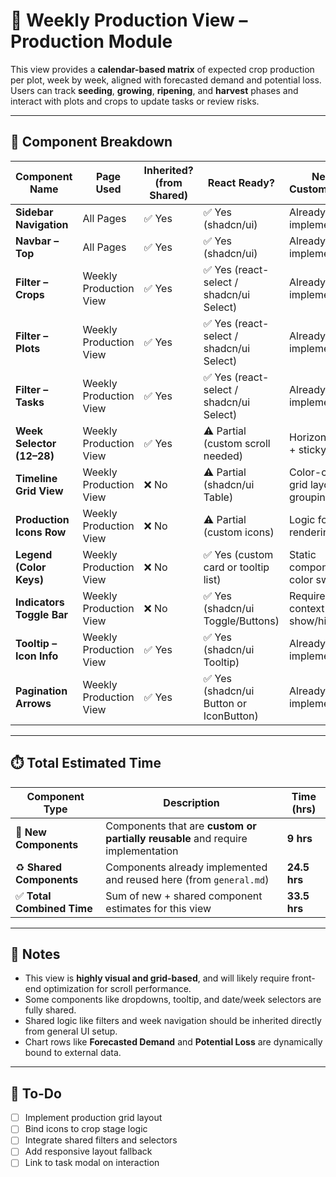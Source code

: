 # 🌾 Weekly Production View – Production Module

This view provides a **calendar-based matrix** of expected crop production per plot, week by week, aligned with forecasted demand and potential loss.  
Users can track **seeding**, **growing**, **ripening**, and **harvest** phases and interact with plots and crops to update tasks or review risks.

---

## 🧩 Component Breakdown

| Component Name            | Page Used              | Inherited? (from Shared) | React Ready?                            | Needs Customization?                  | Est. Time (hrs) | Priority | Status        |
| ------------------------- | ---------------------- | ------------------------ | --------------------------------------- | ------------------------------------- | --------------- | -------- | ------------- |
| **Sidebar Navigation**    | All Pages              | ✅ Yes                    | ✅ Yes (shadcn/ui)                       | Already implemented                   | —               | High     | ✅ Ready       |
| **Navbar – Top**          | All Pages              | ✅ Yes                    | ✅ Yes (shadcn/ui)                       | Already implemented                   | —               | High     | ✅ Ready       |
| **Filter – Crops**        | Weekly Production View | ✅ Yes                    | ✅ Yes (react-select / shadcn/ui Select) | Already implemented                   | —               | High     | ✅ Ready       |
| **Filter – Plots**        | Weekly Production View | ✅ Yes                    | ✅ Yes (react-select / shadcn/ui Select) | Already implemented                   | —               | High     | ✅ Ready       |
| **Filter – Tasks**        | Weekly Production View | ✅ Yes                    | ✅ Yes (react-select / shadcn/ui Select) | Already implemented                   | —               | High     | ✅ Ready       |
| **Week Selector (12–28)** | Weekly Production View | ✅ Yes                    | ⚠️ Partial (custom scroll needed)       | Horizontal scroll + sticky header     | __          | High     | ⬜ Not Started |
| **Timeline Grid View**    | Weekly Production View | ❌ No                     | ⚠️ Partial (shadcn/ui Table)            | Color-coded grid layout, row grouping | 4               | High     | ⬜ Not Started |
| **Production Icons Row**  | Weekly Production View | ❌ No                     | ⚠️ Partial (custom icons)               | Logic for icon rendering              | 2.5             | Medium   | ⬜ Not Started |
| **Legend (Color Keys)**   | Weekly Production View | ❌ No                     | ✅ Yes (custom card or tooltip list)     | Static component, color swatches      | 1               | Low      | ⬜ Not Started |
| **Indicators Toggle Bar** | Weekly Production View | ❌ No                     | ✅ Yes (shadcn/ui Toggle/Buttons)        | Requires context-based show/hide      | 1.5             | Medium   | ⬜ Not Started |
| **Tooltip – Icon Info**   | Weekly Production View | ✅ Yes                    | ✅ Yes (shadcn/ui Tooltip)               | Already implemented                   | —               | Medium   | ✅ Ready       |
| **Pagination Arrows**     | Weekly Production View | ✅ Yes                    | ✅ Yes (shadcn/ui Button or IconButton)  | Already implemented                   | —               | Medium   | ✅ Ready       |

---

## ⏱️ Total Estimated Time

| Component Type        | Description                                                | Time (hrs) |
|-----------------------|------------------------------------------------------------|------------|
| 🧩 **New Components** | Components that are **custom or partially reusable** and require implementation | **9 hrs** |
| ♻️ **Shared Components** | Components already implemented and reused here (from `general.md`) | **24.5 hrs** |
| ✅ **Total Combined Time** | Sum of new + shared component estimates for this view | **33.5 hrs** |

---

## 📘 Notes

- This view is **highly visual and grid-based**, and will likely require front-end optimization for scroll performance.
- Some components like dropdowns, tooltip, and date/week selectors are fully shared.
- Shared logic like filters and week navigation should be inherited directly from general UI setup.
- Chart rows like **Forecasted Demand** and **Potential Loss** are dynamically bound to external data.

---

## 🧭 To-Do

- [ ] Implement production grid layout
- [ ] Bind icons to crop stage logic
- [ ] Integrate shared filters and selectors
- [ ] Add responsive layout fallback
- [ ] Link to task modal on interaction
